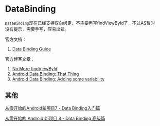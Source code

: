 # DataBinding


`DataBinding`现在已经支持双向绑定，不需要再写findViewById了，不过AS暂时没有提示，需要手写，容易出错。  

官方文档：  
1. [Data Binding Guide](https://developer.android.com/topic/libraries/data-binding/index.html)  

官方博客文章：  
1. [No More findViewById
](https://medium.com/google-developers/no-more-findviewbyid-457457644885#.fvkldhrbx)   
2. [Android Data Binding: That <include> Thing](https://medium.com/google-developers/android-data-binding-that-include-thing-1c8791dd6038#.9d4xm97aj)  
3. [Android Data Binding: Adding some variability](https://medium.com/google-developers/android-data-binding-adding-some-variability-1fe001b3abcc#.a6us6xf5a)  


## 其他

[从零开始的Android新项目7 - Data Binding入门篇](http://blog.zhaiyifan.cn/2016/06/16/android-new-project-from-0-p7/)  

[从零开始的 Android 新项目 8 - Data Binding 高级篇](http://gold.xitu.io/post/578b944a128fe10063ad6c05)  

